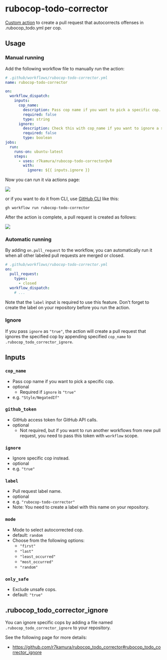 # rubocop-todo-corrector

[Custom action](https://docs.github.com/en//actions/creating-actions/about-custom-actions) to create a pull request that autocorrects offenses in .rubocop_todo.yml per cop.

## Usage

### Manual running

Add the following workflow file to manually run the action:

```yaml
# .github/workflows/rubocop-todo-corrector.yml
name: rubocop-todo-corrector

on:
  workflow_dispatch:
    inputs:
      cop_name:
        description: Pass cop name if you want to pick a specific cop.
        required: false
        type: string
      ignore:
        description: Check this with cop_name if you want to ignore a specific cop.
        required: false
        type: boolean
jobs:
  run:
    runs-on: ubuntu-latest
    steps:
      - uses: r7kamura/rubocop-todo-corrector@v0
        with:
          ignore: ${{ inputs.ignore }}
```

Now you can run it via actions page:

![](images/workflow.png)

or if you want to do it from CLI, use [GitHub CLI](https://cli.github.com/) like this:

```
gh workflow run rubocop-todo-corrector
```

After the action is complete, a pull request is created as follows:

![](images/pull-request.png)

### Automatic running

By adding `on.pull_request` to the workflow, you can automatically run it when all other labeled pull requests are merged or closed.

```yaml
# .github/workflows/rubocop-todo-corrector.yml
on:
  pull_request:
    types:
      - closed
  workflow_dispatch:
    # ...
```

Note that the `label` input is required to use this feature.
Don't forget to create the label on your repository before you run the action.

### Ignore

If you pass `ignore` as `"true"`, the action will create a pull request that ignores the specified cop by appending specified `cop_name` to `.rubocop_todo_corrector_ignore`.

## Inputs

### `cop_name`

- Pass cop name if you want to pick a specific cop.
- optional
    - Required if `ignore` is `"true"`
- e.g. `"Style/NegatedIf"`

### `github_token`

- GitHub access token for GitHub API calls.
- optional
    - Not required, but if you want to run another workflows from new pull request, you need to pass this token with `workflow` scope.

### `ignore`

- Ignore specific cop instead.
- optional
- e.g. `"true"`

### `label`

- Pull request label name.
- optional
- e.g. `"rubocop-todo-corrector"`
- Note: You need to create a label with this name on your repository.

### `mode`

- Mode to select autocorrected cop.
- default: `random`
- Choose from the following options:
  - `"first"`
  - `"last"`
  - `"least_occurred"`
  - `"most_occurred"`
  - `"random"`

### `only_safe`

- Exclude unsafe cops.
- default: `"true"`

## .rubocop_todo_corrector_ignore

You can ignore specific cops by adding a file named `.rubocop_todo_corrector_ignore` to your repository.

See the following page for more details:

- https://github.com/r7kamura/rubocop_todo_corrector#rubocop_todo_corrector_ignore
